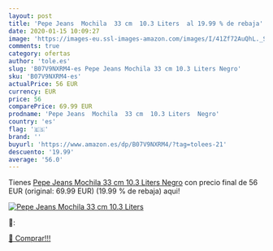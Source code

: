 ```yaml
---
layout: post
title: 'Pepe Jeans  Mochila  33 cm  10.3 Liters  al 19.99 % de rebaja'
date: 2020-01-15 10:09:27
image: 'https://images-eu.ssl-images-amazon.com/images/I/41Zf72AuQhL._SL400_.jpg'
comments: true
category: ofertas
author: 'tole.es'
slug: 'B07V9NXRM4-es Pepe Jeans Mochila 33 cm 10.3 Liters Negro'
sku: 'B07V9NXRM4-es'
actualPrice: 56 EUR
currency: EUR
price: 56
comparePrice: 69.99 EUR
prodname: 'Pepe Jeans  Mochila  33 cm  10.3 Liters  Negro'
country: 'es'
flag: '🇪🇸'
brand: ''
buyurl: 'https://www.amazon.es/dp/B07V9NXRM4/?tag=tolees-21'
descuento: '19.99'
average: '56.0'
---
```


Tienes [Pepe Jeans  Mochila  33 cm  10.3 Liters  Negro](https://www.amazon.es/dp/B07V9NXRM4/?tag=tolees-21) con precio final de  56 EUR (original: 69.99 EUR) (19.99 %  de rebaja) aqui!

[![Pepe Jeans  Mochila  33 cm  10.3 Liters ](https://images-eu.ssl-images-amazon.com/images/I/41Zf72AuQhL._SL400_.jpg)](https://www.amazon.es/dp/B07V9NXRM4/?tag=tolees-21)

🔎:


[🛒 Comprar!!!](https://www.amazon.es/dp/B07V9NXRM4/?tag=tolees-21)
